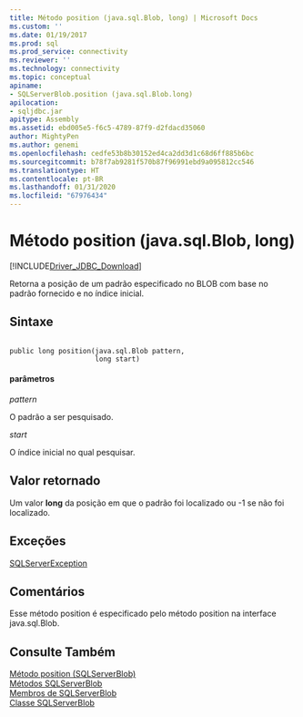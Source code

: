 ```yaml
---
title: Método position (java.sql.Blob, long) | Microsoft Docs
ms.custom: ''
ms.date: 01/19/2017
ms.prod: sql
ms.prod_service: connectivity
ms.reviewer: ''
ms.technology: connectivity
ms.topic: conceptual
apiname:
- SQLServerBlob.position (java.sql.Blob.long)
apilocation:
- sqljdbc.jar
apitype: Assembly
ms.assetid: ebd005e5-f6c5-4789-87f9-d2fdacd35060
author: MightyPen
ms.author: genemi
ms.openlocfilehash: cedfe53b8b30152ed4ca2dd3d1c68d6ff885b6bc
ms.sourcegitcommit: b78f7ab9281f570b87f96991ebd9a095812cc546
ms.translationtype: HT
ms.contentlocale: pt-BR
ms.lasthandoff: 01/31/2020
ms.locfileid: "67976434"
---
```

# <a name="position-method-javasqlblob-long"></a>Método position (java.sql.Blob, long)
[!INCLUDE[Driver_JDBC_Download](../../../includes/driver_jdbc_download.md)]

  Retorna a posição de um padrão especificado no BLOB com base no padrão fornecido e no índice inicial.  
  
## <a name="syntax"></a>Sintaxe  
  
```  
  
public long position(java.sql.Blob pattern,  
                     long start)  
```  
  
#### <a name="parameters"></a>parâmetros  
 *pattern*  
  
 O padrão a ser pesquisado.  
  
 *start*  
  
 O índice inicial no qual pesquisar.  
  
## <a name="return-value"></a>Valor retornado  
 Um valor **long** da posição em que o padrão foi localizado ou -1 se não foi localizado.  
  
## <a name="exceptions"></a>Exceções  
 [SQLServerException](../../../connect/jdbc/reference/sqlserverexception-class.md)  
  
## <a name="remarks"></a>Comentários  
 Esse método position é especificado pelo método position na interface java.sql.Blob.  
  
## <a name="see-also"></a>Consulte Também  
 [Método position &#40;SQLServerBlob&#41;](../../../connect/jdbc/reference/position-method-sqlserverblob.md)   
 [Métodos SQLServerBlob](../../../connect/jdbc/reference/sqlserverblob-methods.md)   
 [Membros de SQLServerBlob](../../../connect/jdbc/reference/sqlserverblob-members.md)   
 [Classe SQLServerBlob](../../../connect/jdbc/reference/sqlserverblob-class.md)  
  
  
